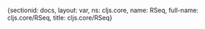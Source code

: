 {sectionid: docs, layout: var, ns: cljs.core, name: RSeq, full-name: cljs.core/RSeq,
  title: cljs.core/RSeq}
